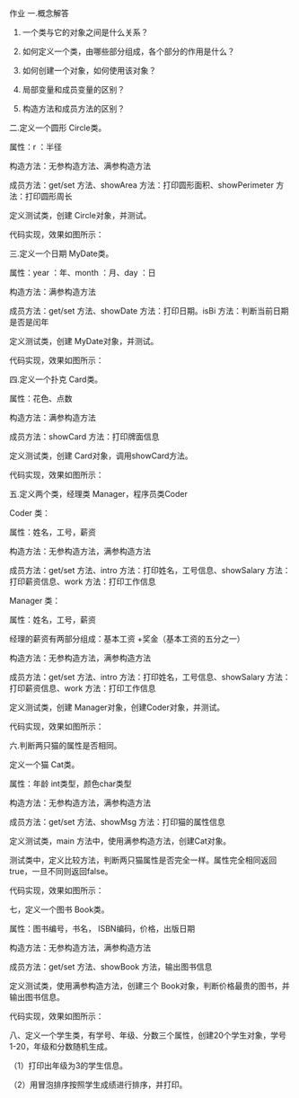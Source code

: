 作业
一.概念解答

1. 一个类与它的对象之间是什么关系？

2. 如何定义一个类，由哪些部分组成，各个部分的作用是什么？

3. 如何创建一个对象，如何使用该对象？

4. 局部变量和成员变量的区别？

5. 构造方法和成员方法的区别？

二.定义一个圆形 Circle类。

属性：r ：半径

构造方法：无参构造方法、满参构造方法

成员方法：get/set 方法、showArea 方法：打印圆形面积、showPerimeter 方法：打印圆形周长

定义测试类，创建 Circle对象，并测试。

代码实现，效果如图所示：



三.定义一个日期 MyDate类。

属性：year ：年、month ：月、day ：日

构造方法：满参构造方法

成员方法：get/set 方法、showDate 方法：打印日期。isBi 方法：判断当前日期是否是闰年

定义测试类，创建 MyDate对象，并测试。

代码实现，效果如图所示：



四.定义一个扑克 Card类。

属性：花色、点数

构造方法：满参构造方法

成员方法：showCard 方法：打印牌面信息

定义测试类，创建 Card对象，调用showCard方法。

代码实现，效果如图所示：



五.定义两个类，经理类 Manager，程序员类Coder

Coder 类：

属性：姓名，工号，薪资

构造方法：无参构造方法，满参构造方法

成员方法：get/set 方法、intro 方法：打印姓名，工号信息、showSalary 方法：打印薪资信息、work 方法：打印工作信息

Manager 类：

属性：姓名，工号，薪资

经理的薪资有两部分组成：基本工资 +奖金（基本工资的五分之一）

构造方法：无参构造方法，满参构造方法

成员方法：get/set 方法、intro 方法：打印姓名，工号信息、showSalary 方法：打印薪资信息、work 方法：打印工作信息

定义测试类，创建 Manager对象，创建Coder对象，并测试。

代码实现，效果如图所示：



六.判断两只猫的属性是否相同。

定义一个猫 Cat类。

属性：年龄 int类型，颜色char类型

构造方法：无参构造方法，满参构造方法

成员方法：get/set 方法、showMsg 方法：打印猫的属性信息

定义测试类，main 方法中，使用满参构造方法，创建Cat对象。

测试类中，定义比较方法，判断两只猫属性是否完全一样。属性完全相同返回 true，一旦不同则返回false。

代码实现，效果如图所示：



七，定义一个图书 Book类。

属性：图书编号，书名， ISBN编码，价格，出版日期

构造方法：无参构造方法，满参构造方法

成员方法：get/set 方法、showBook 方法，输出图书信息

定义测试类，使用满参构造方法，创建三个 Book对象，判断价格最贵的图书，并输出图书信息。

代码实现，效果如图所示：


八、定义一个学生类，有学号、年级、分数三个属性，创建20个学生对象，学号1-20，年级和分数随机生成。

（1）打印出年级为3的学生信息。

（2）用冒泡排序按照学生成绩进行排序，并打印。